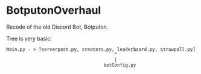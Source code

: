 # BotputonOverhaul
Recode of the old Discord Bot, Botputon.

Tree is very basic:
```
Main.py - > [serverpost.py, creators.py, leaderboard.py, strawpoll.py]
                                        ^
                                        |
                                    botConfig.py

```
